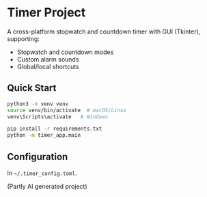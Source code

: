 # Timer Project

A cross-platform stopwatch and countdown timer with GUI (Tkinter), supporting:
- Stopwatch and countdown modes
- Custom alarm sounds
- Global/local shortcuts

## Quick Start

```bash
python3 -m venv venv
source venv/bin/activate  # macOS/Linux
venv\Scripts\activate   # Windows

pip install -r requirements.txt
python -m timer_app.main
```

## Configuration

In `~/.timer_config.toml`.

(Partly AI generated project)
